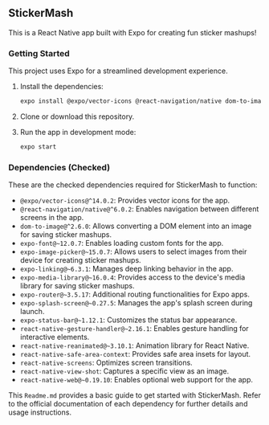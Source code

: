 ## StickerMash

This is a React Native app built with Expo for creating fun sticker mashups!

### Getting Started

This project uses Expo for a streamlined development experience. 

1. Install the dependencies:

   ```bash
   expo install @expo/vector-icons @react-navigation/native dom-to-image expo-font expo-image-picker expo-linking expo-media-library expo-router expo-splash-screen expo-status-bar react-native-gesture-handler react-native-reanimated react-native-safe-area-context react-native-screens react-native-view-shot react-native-web
   ```

2. Clone or download this repository.

3. Run the app in development mode:

   ```bash
   expo start
   ```

### Dependencies (Checked)

These are the checked dependencies required for StickerMash to function:

* `@expo/vector-icons@^14.0.2`: Provides vector icons for the app.
* `@react-navigation/native@^6.0.2`: Enables navigation between different screens in the app.
* `dom-to-image@^2.6.0`: Allows converting a DOM element into an image for saving sticker mashups.
* `expo-font@~12.0.7`: Enables loading custom fonts for the app.
* `expo-image-picker@~15.0.7`: Allows users to select images from their device for creating sticker mashups.
* `expo-linking@~6.3.1`: Manages deep linking behavior in the app.
* `expo-media-library@~16.0.4`: Provides access to the device's media library for saving sticker mashups.
* `expo-router@~3.5.17`: Additional routing functionalities for Expo apps.
* `expo-splash-screen@~0.27.5`: Manages the app's splash screen during launch.
* `expo-status-bar@~1.12.1`: Customizes the status bar appearance.
* `react-native-gesture-handler@~2.16.1`: Enables gesture handling for interactive elements.
* `react-native-reanimated@~3.10.1`: Animation library for React Native.
* `react-native-safe-area-context`: Provides safe area insets for layout.
* `react-native-screens`: Optimizes screen transitions.
* `react-native-view-shot`: Captures a specific view as an image.
* `react-native-web@~0.19.10`: Enables optional web support for the app.

This `Readme.md` provides a basic guide to get started with StickerMash. Refer to the official documentation of each dependency for further details and usage instructions.

